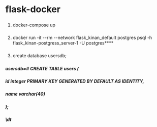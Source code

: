 # flask-docker
#####
1) docker-compose up
##### 
2) docker run -it --rm --network flask_kinan_default postgres psql -h flask_kinan-postgress_server-1 -U postgres****
#####
3) create database usersdb;
#####

##### usersdb=# CREATE TABLE users (
#####    id     integer PRIMARY KEY GENERATED BY DEFAULT AS IDENTITY,
#####    name    varchar(40)
##### );

##### \dt
